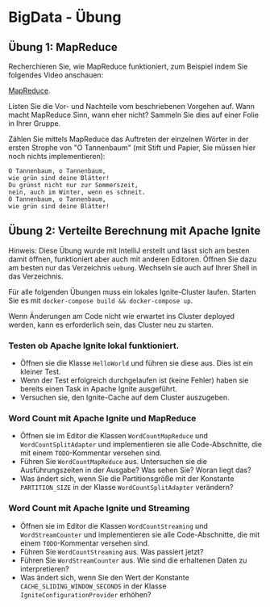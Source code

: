 # BigData - Übung

## Übung 1: MapReduce

Recherchieren Sie, wie MapReduce funktioniert, zum Beispiel indem Sie folgendes Video anschauen:

[MapReduce](https://www.youtube.com/watch?v=cvhKoniK5Uo).

Listen Sie die Vor- und Nachteile vom beschriebenen Vorgehen auf. Wann macht MapReduce Sinn, wann eher nicht?
Sammeln Sie dies auf einer Folie in Ihrer Gruppe.

Zählen Sie mittels MapReduce das Auftreten der einzelnen Wörter in der ersten Strophe von "O Tannenbaum"
(mit Stift und Papier, Sie müssen hier noch nichts implementieren):

```
O Tannenbaum, o Tannenbaum,
wie grün sind deine Blätter!
Du grünst nicht nur zur Sommerszeit,
nein, auch im Winter, wenn es schneit.
O Tannenbaum, o Tannenbaum,
wie grün sind deine Blätter!
```

## Übung 2: Verteilte Berechnung mit Apache Ignite

Hinweis: Diese Übung wurde mit IntelliJ erstellt und lässt sich am besten damit öffnen, funktioniert aber auch mit anderen Editoren. 
Öffnen Sie dazu am besten nur das Verzeichnis `uebung`. Wechseln sie auch auf Ihrer Shell in das Verzeichnis.

Für alle folgenden Übungen muss ein lokales Ignite-Cluster laufen. Starten Sie es mit `docker-compose build && docker-compose up`.

Wenn Änderungen am Code nicht wie erwartet ins Cluster deployed werden, kann es erforderlich sein, das Cluster neu zu starten.

### Testen ob Apache Ignite lokal funktioniert.

* Öffnen sie die Klasse `HelloWorld` und führen sie diese aus. Dies ist ein kleiner Test.
* Wenn der Test erfolgreich durchgelaufen ist (keine Fehler) haben sie bereits einen Task in Apache Ignite ausgeführt. 
* Versuchen sie, den Ignite-Cache auf dem Cluster auszugeben.

### Word Count mit Apache Ignite und MapReduce

* Öffnen sie im Editor die Klassen `WordCountMapReduce` und `WordCountSplitAdapter` und implementieren sie alle Code-Abschnitte, die mit einem `TODO`-Kommentar versehen sind.
* Führen Sie `WordCountMapReduce` aus. Untersuchen sie die Ausführungszeiten in der Ausgabe? Was sehen Sie? Woran liegt das?
* Was ändert sich, wenn Sie die Partitionsgröße mit der Konstante `PARTITION_SIZE` in der Klasse `WordCountSplitAdapter` verändern?

### Word Count mit Apache Ignite und Streaming

* Öffnen sie im Editor die Klassen `WordCountStreaming` und `WordStreamCounter` und implementieren sie alle Code-Abschnitte, die mit einem `TODO`-Kommentar versehen sind.
* Führen Sie `WordCountStreaming` aus. Was passiert jetzt?
* Führen Sie `WordStreamCounter` aus. Wie sind die erhaltenen Daten zu interpretieren?
* Was ändert sich, wenn Sie den Wert der Konstante `CACHE_SLIDING_WINDOW_SECONDS` in der Klasse `IgniteConfigurationProvider` erhöhen? 
